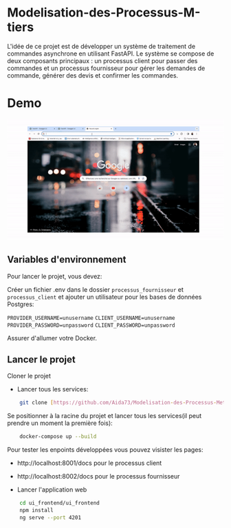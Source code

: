 # Modelisation-des-Processus-M-tiers

L'idée de ce projet est de développer un système de traitement de commandes asynchrone en utilisant FastAPI. Le système se compose de deux composants principaux : un processus client pour passer des commandes et un processus fournisseur pour gérer les demandes de commande, générer des devis et confirmer les commandes.

# Demo

![Page_Web](/screenshots/demo.gif?raw=true)

## Variables d'environnement

Pour lancer le projet, vous devez:

Créer un fichier .env dans le dossier `processus_fournisseur` et `processus_client`  et ajouter un utilisateur pour les bases de données Postgres:

`PROVIDER_USERNAME=unusername` `CLIENT_USERNAME=unusername`
`PROVIDER_PASSWORD=unpassword` `CLIENT_PASSWORD=unpassword`

Assurer d'allumer votre Docker.

    
## Lancer le projet

Cloner le projet

- Lancer tous les services:

```bash
    git clone [https://github.com/Aida73/Modelisation-des-Processus-Metiers.git](https://github.com/Aida73/Modelisation-des-Processus-Metiers.git)
```

Se positionner à la racine du projet et lancer tous les services(il peut prendre un moment la première fois):

```bash
    docker-compose up --build
```
Pour tester les enpoints développées vous pouvez visister les pages:
- http://localhost:8001/docs pour le processus client
- http://localhost:8002/docs pour le processus fournisseur

- Lancer l'application web

```bash
    cd ui_frontend/ui_frontend
    npm install
    ng serve --port 4201
```



